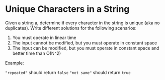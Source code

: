 # Unique Characters in a String

Given a string a, determine if every character in the string is unique (aka no duplicates). Write different solutions for the following scenarios:

1. You must operate in linear time
2. The input cannot be modified, but you must operate in constant space
3. The input can be modified, but you must operate in constant space and better time than O(N^2)

Example:

`"repeated"` should return `false`
`"not same"` should return `true`
